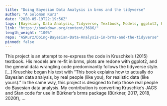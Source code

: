```yaml
---
title: "Doing Bayesian Data Analysis in brms and the tidyverse"
author: "A Solomon Kurz"
date: "2020-05-19T22:19:56Z"
tags: [Bayesian, Data Analysis, Tidyverse, Textbook, Models, ggplot2, Package]
link: "https://bookdown.org/content/3686/"
length_weight: "100%"
repo: "ASKurz/Doing-Bayesian-Data-Analysis-in-brms-and-the-tidyverse"
pinned: false
---
```


This project is an attempt to re-express the code in Kruschke’s (2015) textbook. His models are re-fit in brms, plots are redone with ggplot2, and the general data wrangling code predominantly follows the tidyverse style. [...] Kruschke began his text with “This book explains how to actually do Bayesian data analysis, by real people (like you), for realistic data (like yours).” In the same way, this project is designed to help those real people do Bayesian data analysis. My contribution is converting Kruschke’s JAGS and Stan code for use in Bürkner’s brms package (Bürkner, 2017, 2018, 2020f),  ...
